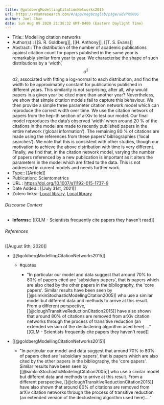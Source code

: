 ```yaml
---
title: @goldbergModellingCitationNetworks2015
url: https://roamresearch.com/#/app/megacoglab/page/udVPXx00G
author: Joel Chan
date: Sun Aug 09 2020 21:38:32 GMT-0400 (Eastern Daylight Time)
---
```


- Title:: Modelling citation networks
- Author(s):: [[S. R. Goldberg]], [[H. Anthony]], [[T. S. Evans]]
- Abstract:: The distribution of the number of academic publications against citation count for papers published in the same year is remarkably similar from year to year. We characterise the shape of such distributions by a ‘width’, $$\sigma ^2$$σ2, associated with fitting a log-normal to each distribution, and find the width to be approximately constant for publications published in different years. This similarity is not surprising, after all, why would papers in a given year be cited more than another year? Nevertheless, we show that simple citation models fail to capture this behaviour. We then provide a simple three parameter citation network model which can reproduce the correct width over time. We use the citation network of papers from the hep-th section of arXiv to test our model. Our final model reproduces the data’s observed ‘width’ when around 20 % of the citations in the model are made to recently published papers in the entire network (‘global information’). The remaining 80 % of citations are made using the references from these papers’ bibliographies (‘local searches’). We note that this is consistent with other studies, though our motivation to achieve the above distribution with time is very different. Finally, we find that, in the citation network model, varying the number of papers referenced by a new publication is important as it alters the parameters in the model which are fitted to the data. This is not addressed in current models and needs further work.
- Type:: [[Article]]
- Publication:: Scientometrics
- URL : https://doi.org/10.1007/s11192-015-1737-9
- Date Added:: [[July 31st, 2021]]
- Zotero links:: [Local library](zotero://select/groups/2451508/items/RS2J35ZZ), [Local library](https://www.zotero.org/groups/2451508/items/RS2J35ZZ)

###### Discourse Context

- **Informs::** [[CLM - Scientists frequently cite papers they haven't read]]

###### References

[[August 9th, 2020]]

- [[@goldbergModellingCitationNetworks2015]]

    - #quotes

        - "In particular our model and data suggest that around 70% to 80% of papers cited are 'subsidiary papers', that is papers which are also cited by the other papers in the bibliography, the 'core papers'. Similar results have been seen by [[@simkinStochasticModelingCitation2005]] who use a similar model but different data and methods to arrive at this result. From a different perspective, [[@cloughTransitiveReductionCitation2015]] have also shown that around 80% of citations are removed from arXiv citation networks through the process of transitive reduction (an extended version of the declustering algorithm used here).…”
[[CLM - Scientists frequently cite papers they haven't read]]

- [[@goldbergModellingCitationNetworks2015]]

    - "In particular our model and data suggest that around 70% to 80% of papers cited are 'subsidiary papers', that is papers which are also cited by the other papers in the bibliography, the 'core papers'. Similar results have been seen by [[@simkinStochasticModelingCitation2005]] who use a similar model but different data and methods to arrive at this result. From a different perspective, [[@cloughTransitiveReductionCitation2015]] have also shown that around 80% of citations are removed from arXiv citation networks through the process of transitive reduction (an extended version of the declustering algorithm used here).…”
